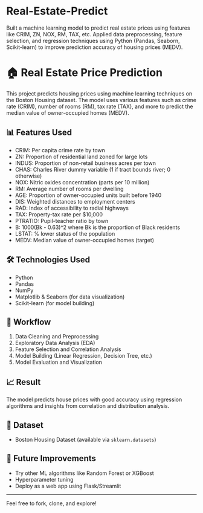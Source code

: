 # Real-Estate-Predict
Built a machine learning model to predict real estate prices using features like CRIM, ZN, NOX, RM, TAX, etc. Applied data preprocessing, feature selection, and regression techniques using Python (Pandas, Seaborn, Scikit-learn) to improve prediction accuracy of housing prices (MEDV).
# 🏠 Real Estate Price Prediction

This project predicts housing prices using machine learning techniques on the Boston Housing dataset. The model uses various features such as crime rate (CRIM), number of rooms (RM), tax rate (TAX), and more to predict the median value of owner-occupied homes (MEDV).

## 📊 Features Used

- CRIM: Per capita crime rate by town
- ZN: Proportion of residential land zoned for large lots
- INDUS: Proportion of non-retail business acres per town
- CHAS: Charles River dummy variable (1 if tract bounds river; 0 otherwise)
- NOX: Nitric oxides concentration (parts per 10 million)
- RM: Average number of rooms per dwelling
- AGE: Proportion of owner-occupied units built before 1940
- DIS: Weighted distances to employment centers
- RAD: Index of accessibility to radial highways
- TAX: Property-tax rate per \$10,000
- PTRATIO: Pupil-teacher ratio by town
- B: 1000(Bk - 0.63)^2 where Bk is the proportion of Black residents
- LSTAT: % lower status of the population
- MEDV: Median value of owner-occupied homes (target)

## 🛠️ Technologies Used

- Python
- Pandas
- NumPy
- Matplotlib & Seaborn (for data visualization)
- Scikit-learn (for model building)

## 🚀 Workflow

1. Data Cleaning and Preprocessing
2. Exploratory Data Analysis (EDA)
3. Feature Selection and Correlation Analysis
4. Model Building (Linear Regression, Decision Tree, etc.)
5. Model Evaluation and Visualization

## 📈 Result

The model predicts house prices with good accuracy using regression algorithms and insights from correlation and distribution analysis.

## 📁 Dataset

- Boston Housing Dataset (available via `sklearn.datasets`)

## 🧠 Future Improvements

- Try other ML algorithms like Random Forest or XGBoost
- Hyperparameter tuning
- Deploy as a web app using Flask/Streamlit

---

Feel free to fork, clone, and explore!
